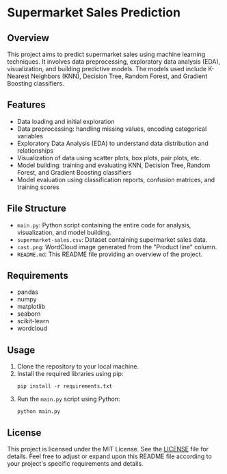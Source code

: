 # Supermarket Sales Prediction

## Overview

This project aims to predict supermarket sales using machine learning techniques. It involves data preprocessing, exploratory data analysis (EDA), visualization, and building predictive models. The models used include K-Nearest Neighbors (KNN), Decision Tree, Random Forest, and Gradient Boosting classifiers.

## Features

- Data loading and initial exploration
- Data preprocessing: handling missing values, encoding categorical variables
- Exploratory Data Analysis (EDA) to understand data distribution and relationships
- Visualization of data using scatter plots, box plots, pair plots, etc.
- Model building: training and evaluating KNN, Decision Tree, Random Forest, and Gradient Boosting classifiers
- Model evaluation using classification reports, confusion matrices, and training scores

## File Structure

- `main.py`: Python script containing the entire code for analysis, visualization, and model building.
- `supermarket-sales.csv`: Dataset containing supermarket sales data.
- `cast.png`: WordCloud image generated from the "Product line" column.
- `README.md`: This README file providing an overview of the project.

## Requirements

- pandas
- numpy
- matplotlib
- seaborn
- scikit-learn
- wordcloud

## Usage

1. Clone the repository to your local machine.
2. Install the required libraries using pip:
   ```
   pip install -r requirements.txt
   ```
3. Run the `main.py` script using Python:
   ```
   python main.py
   ```


## License

This project is licensed under the MIT License. See the [LICENSE](LICENSE) file for details.
Feel free to adjust or expand upon this README file according to your project's specific requirements and details.

